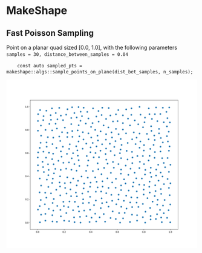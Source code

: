 # MakeShape
## Fast Poisson Sampling

Point on a planar quad sized [0.0, 1.0], with the following parameters `samples = 30, distance_between_samples = 0.04`
```
    const auto sampled_pts = makeshape::algs::sample_points_on_plane(dist_bet_samples, n_samples);
```
![Plot of points](https://raw.githubusercontent.com/singh-mayank/makeshape/master/imgs/poisson_sampling_planar.png)
